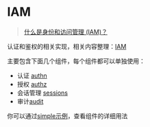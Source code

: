 # IAM

> [什么是身份和访问管理 (IAM)？](https://www.cloudflare.com/zh-cn/learning/access-management/what-is-identity-and-access-management/)

认证和鉴权的相关实现，相关内容整理：[IAM](https://blog.icodef.com/dev/backend/iam/)

主要包含下面几个组件，每个组件都可以单独使用：

- 认证 [authn](./authn)
- 授权 [authz](./authz)
- 会话管理 [sessions](./sessions)
- 审计[audit](./audit)

你可以通过[simple示例](../../examples/simple)，查看组件的详细用法
